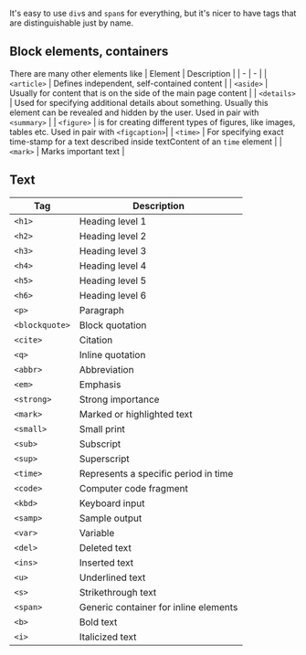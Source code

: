 It's easy to use `div`s and `span`s for everything, but it's nicer to have tags that are distinguishable just by name.

## Block elements, containers

There are many other elements like
| Element | Description |
| - | - |
| `<article>` | Defines independent, self-contained content |
| `<aside>` | Usually for content that is on the side of the main page content |
| `<details>` | Used for specifying additional details about something. Usually this element can be revealed and hidden by the user. Used in pair with `<summary>` |
| `<figure>` | is for creating different types of figures, like images, tables etc. Used in pair with `<figcaption>`|
| `<time>` | For specifying exact time-stamp for a text described inside textContent of an `time` element |
| `<mark>` | Marks important text |

## Text

| Tag            | Description                           |
| -------------- | ------------------------------------- |
| `<h1>`         | Heading level 1                       |
| `<h2>`         | Heading level 2                       |
| `<h3>`         | Heading level 3                       |
| `<h4>`         | Heading level 4                       |
| `<h5>`         | Heading level 5                       |
| `<h6>`         | Heading level 6                       |
| `<p>`          | Paragraph                             |
| `<blockquote>` | Block quotation                       |
| `<cite>`       | Citation                              |
| `<q>`          | Inline quotation                      |
| `<abbr>`       | Abbreviation                          |
| `<em>`         | Emphasis                              |
| `<strong>`     | Strong importance                     |
| `<mark>`       | Marked or highlighted text            |
| `<small>`      | Small print                           |
| `<sub>`        | Subscript                             |
| `<sup>`        | Superscript                           |
| `<time>`       | Represents a specific period in time  |
| `<code>`       | Computer code fragment                |
| `<kbd>`        | Keyboard input                        |
| `<samp>`       | Sample output                         |
| `<var>`        | Variable                              |
| `<del>`        | Deleted text                          |
| `<ins>`        | Inserted text                         |
| `<u>`          | Underlined text                       |
| `<s>`          | Strikethrough text                    |
| `<span>`       | Generic container for inline elements |
| `<b>`          | Bold text                             |
| `<i>`          | Italicized text                       |
